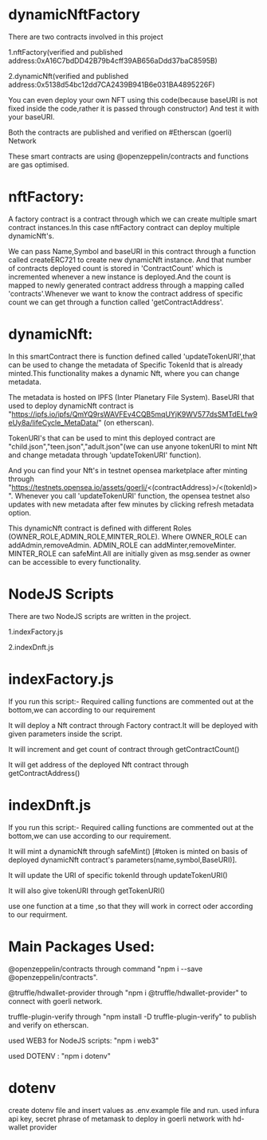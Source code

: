 # dynamicNftFactory

There are two contracts involved in this project

1.nftFactory(verified and published address:0xA16C7bdDD42B79b4cff39AB656aDdd37baC8595B)

2.dynamicNft(verified and published address:0x5138d54bc12dd7CA2439B941B6e031BA4895226F)

You can even deploy your own NFT using this code(because baseURI is not fixed inside the code,rather it is passed through constructor) And test it with your
baseURI.

Both the contracts are published and verified on #Etherscan (goerli) Network

These smart contracts are using @openzeppelin/contracts and functions are gas optimised.

# nftFactory:

A factory contract is a contract through which we can create multiple smart contract instances.In this case nftFactory contract can deploy 
multiple dynamicNft's.

We can pass Name,Symbol and baseURI  in this contract through a function called createERC721 to create new dynamicNft instance.
And that number of contracts deployed count is stored in 'ContractCount' which is incremented whenever a new instance is deployed.And the count is 
mapped to newly generated contract address through a mapping called 'contracts'.Whenever we want to know the contract address of specific count
 we can get through a function called 'getContractAddress'.

# dynamicNft:

In this smartContract there is function defined called 'updateTokenURI',that can be used to change the metadata of Specific 
TokenId that is already minted.This functionality makes a dynamic Nft, where you can  change metadata.

The metadata is hosted on IPFS (Inter Planetary File System).
BaseURI that used to deploy dynamicNft contract is "https://ipfs.io/ipfs/QmYQ9rsWAVFEv4CQB5mqUYjK9WV577dsSMTdELfw9eUy8a/lifeCycle_MetaData/" (on etherscan).


TokenURI's that can be used to mint this deployed contract are "child.json","teen.json","adult.json"(we can use anyone tokenURI to mint Nft and change
metadata through 'updateTokenURI' function).

And you can find your Nft's in testnet opensea marketplace after minting through "https://testnets.opensea.io/assets/goerli/<(contractAddress)>/<(tokenId)>".
Whenever you call 'updateTokenURI' function, the opensea testnet also updates with new metadata after few minutes by clicking refresh metadata option.

This dynamicNft contract is defined with different Roles (OWNER_ROLE,ADMIN_ROLE,MINTER_ROLE). Where OWNER_ROLE can addAdmin,removeAdmin.
ADMIN_ROLE can addMinter,removeMinter. MINTER_ROLE can safeMint.All are initially given as msg.sender as owner can be accessible to every functionality.

# NodeJS Scripts 

There are two NodeJS scripts are written in the project.

1.indexFactory.js

2.indexDnft.js

# indexFactory.js

If you run this script:- 
Required calling functions are commented out at the bottom,we can according to our requirement

It will deploy a Nft contract through Factory contract.It will be deployed with given parameters inside the script.

It will increment and get count of contract through getContractCount() 

It will get address of the deployed Nft contract through getContractAddress()

# indexDnft.js

If you run this script:-
Required calling functions are commented out at the bottom,we can use according to our requirement.

It will mint a dynamicNft through safeMint() [#token is minted on basis of deployed dynamicNft contract's parameters(name,symbol,BaseURI)].

It will update the URI of specific tokenId through updateTokenURI()

It will also give tokenURI through getTokenURI()

use one function at a time ,so that they will work in correct oder according to our requirment. 

# Main Packages Used:

@openzeppelin/contracts through command "npm i --save @openzeppelin/contracts".

@truffle/hdwallet-provider through "npm i @truffle/hdwallet-provider" to connect with goerli network.

truffle-plugin-verify through "npm install -D truffle-plugin-verify" to publish and verify on etherscan.

used WEB3 for NodeJS scripts: "npm i web3"

used DOTENV : "npm i dotenv"

# dotenv

create dotenv file and insert values as .env.example file and run.
used infura api key, secret phrase of metamask to deploy in goerli network with hd-wallet provider


